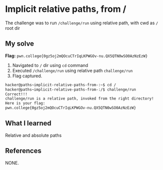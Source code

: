 
# Implicit relative paths, from /

The challenge was to run `/challenge/run` using relative path, with cwd as `/` root dir

## My solve
**Flag:** `pwn.college{0gz5oj2mQOcuCTrIqLKPWGOv-nu.QX5QTN0wSO0AzNzEzW}`

1. Navigated to `/` dir using `cd` command
2. Executed `/challenge/run` using relative path `challenge/run`
3. Flag captured.

```bash
hacker@paths~implicit-relative-paths-from-:~$ cd /
hacker@paths~implicit-relative-paths-from-:/$ challenge/run
Correct!!!
challenge/run is a relative path, invoked from the right directory!
Here is your flag:
pwn.college{0gz5oj2mQOcuCTrIqLKPWGOv-nu.QX5QTN0wSO0AzNzEzW}
```

## What I learned
Relative and absolute paths

## References 
NONE.
